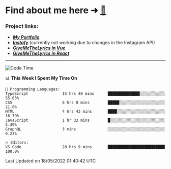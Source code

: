 # Find about me here ➜ [🧑](https://pauabella.dev)

### Project links:
- ***[My Portfolio](https://pauabella.dev)***
- ***[Instafy](https://instafy.me)*** (currently not working due to changes in the Instagram API)
- ***[GiveMeTheLyrics in Vue](https://lyrics.pauabella.dev)***
- ***[GiveMeTheLyrics in React](https://pauabella.dev/GiveMeTheLyrics)***

---
<!--START_SECTION:waka-->
![Code Time](http://img.shields.io/badge/Code%20Time-1%2C064%20hrs%2040%20mins-blue)

📊 **This Week I Spent My Time On** 

```text
💬 Programming Languages: 
TypeScript               15 hrs 40 mins      ██████████████░░░░░░░░░░░   55.63% 
CSS                      6 hrs 8 mins        █████░░░░░░░░░░░░░░░░░░░░   21.8% 
HTML                     4 hrs 43 mins       ████░░░░░░░░░░░░░░░░░░░░░   16.79% 
JavaScript               1 hr 32 mins        █░░░░░░░░░░░░░░░░░░░░░░░░   5.49% 
GraphQL                  3 mins              ░░░░░░░░░░░░░░░░░░░░░░░░░   0.23%

🔥 Editors: 
VS Code                  28 hrs 9 mins       █████████████████████████   100.0%

```


 Last Updated on 18/05/2022 01:40:42 UTC
<!--END_SECTION:waka-->
